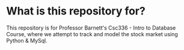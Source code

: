 # What is this repository for?
This repository is for Professor Barnett's Csc336 - Intro to Database Course, where we attempt to track and model the stock market using Python & MySql.


